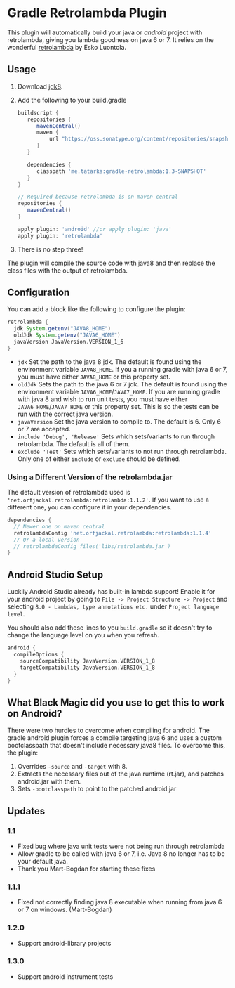 Gradle Retrolambda Plugin
========================

This plugin will automatically build your java or *android* project with
retrolambda, giving you lambda goodness on java 6 or 7. It relies on the
wonderful [retrolambda](https://github.com/orfjackal/retrolambda) by Esko
Luontola.

Usage
----

1. Download [jdk8](http://www.oracle.com/technetwork/java/javase/downloads/jdk8-downloads-2133151.html).

2. Add the following to your build.gradle

   ```groovy
   buildscript {
      repositories {
         mavenCentral()
         maven {
             url "https://oss.sonatype.org/content/repositories/snapshots"
         }
      }

      dependencies {
         classpath 'me.tatarka:gradle-retrolambda:1.3-SNAPSHOT'
      }
   }

   // Required because retrolambda is on maven central
   repositories {
      mavenCentral()
   }

   apply plugin: 'android' //or apply plugin: 'java'
   apply plugin: 'retrolambda'
   ```
3. There is no step three!

The plugin will compile the source code with java8 and then replace the class
files with the output of retrolambda.

Configuration
-------------

You can add a block like the following to configure the plugin:

```groovy
retrolambda {
  jdk System.getenv("JAVA8_HOME")
  oldJdk System.getenv("JAVA6_HOME")
  javaVersion JavaVersion.VERSION_1_6
}
```

- `jdk` Set the path to the java 8 jdk. The default is found using the
  environment variable `JAVA8_HOME`. If you a running gradle with java 6 or 7,
  you must have either `JAVA8_HOME` or this property set.
- `oldJdk` Sets the path to the java 6 or 7 jdk. The default is found using the
  environment variable `JAVA6_HOME`/`JAVA7_HOME`. If you are running gradle with
  java 8 and wish to run unit tests, you must have either
  `JAVA6_HOME`/`JAVA7_HOME` or this property set. This is so the tests can be
  run with the correct java version.
- `javaVersion` Set the java version to compile to. The default is 6. Only 6 or
  7 are accepted.
- `include 'Debug', 'Release'` Sets which sets/variants to run through
  retrolambda. The default is all of them.
- `exclude 'Test'` Sets which sets/variants to not run through retrolambda. Only
  one of either `include` or `exclude` should be defined.

### Using a Different Version of the retrolambda.jar

The default version of retrolambda used is
`'net.orfjackal.retrolambda:retrolambda:1.1.2'`. If you want to use a different
one, you can configure it in your dependencies.

```groovy
dependencies {
  // Newer one on maven central
  retrolambdaConfig 'net.orfjackal.retrolambda:retrolambda:1.1.4'
  // Or a local version
  // retrolambdaConfig files('libs/retrolambda.jar')
}
```

Android Studio Setup
--------------------
Luckily Android Studio already has built-in lambda support! Enable it for your
android project by going to `File -> Project Structure -> Project` and selecting
`8.0 - Lambdas, type annotations etc.` under `Project language level`.

You should also add these lines to you `build.gradle` so it doesn't try to change
the language level on you when you refresh.

```groovy
android {
  compileOptions {
    sourceCompatibility JavaVersion.VERSION_1_8
    targetCompatibility JavaVersion.VERSION_1_8
  }
}
```

What Black Magic did you use to get this to work on Android?
------------------------------------------------------------

There were two hurdles to overcome when compiling for android. The gradle
android plugin forces a compile targeting java 6 and uses a custom
bootclasspath that doesn't include necessary java8 files. To overcome this, the
plugin:

1. Overrides `-source` and `-target` with 8.
2. Extracts the necessary files out of the java runtime (rt.jar), and patches
android.jar with them.
3. Sets `-bootclasspath` to point to the patched android.jar

Updates
-------

### 1.1
- Fixed bug where java unit tests were not being run through retrolambda
- Allow gradle to be called with java 6 or 7, i.e. Java 8 no longer has to be 
  your default java.
- Thank you Mart-Bogdan for starting these fixes

### 1.1.1
- Fixed not correctly finding java 8 executable when running from java 6 or 7 on
  windows. (Mart-Bogdan)

### 1.2.0
- Support android-library projects

### 1.3.0
- Support android instrument tests

